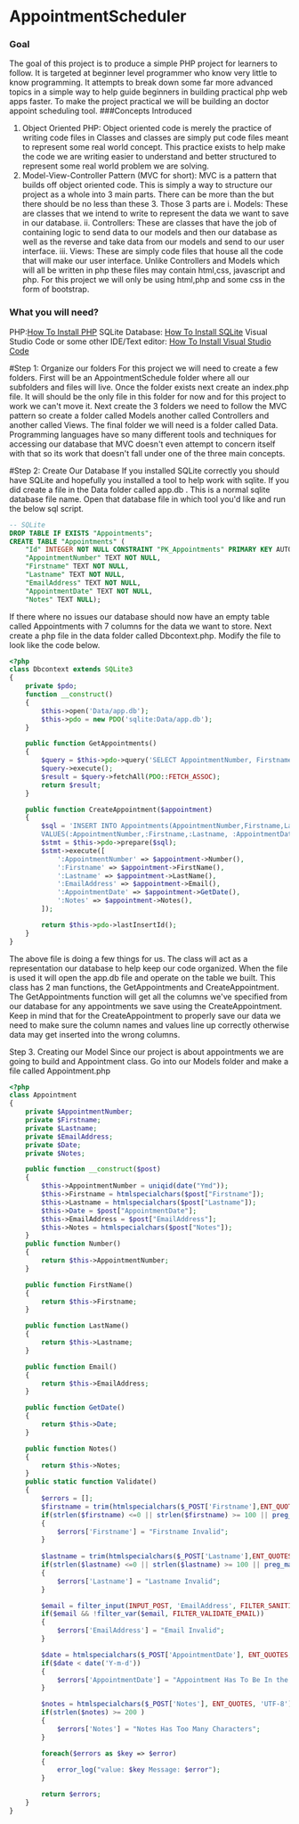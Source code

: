 # AppointmentScheduler
### Goal
The goal of this project is to produce a simple PHP project for learners to follow. It is targeted at beginner level programmer who know very little to know programming. 
It attempts to break down some far more advanced topics in a simple way to help guide beginners in building practical php web apps faster. To make the project practical we will be building an doctor appoint scheduling tool. 
###Concepts Introduced
1. Object Oriented PHP: Object oriented code is merely the practice of writing code files in Classes and classes are simply put code files meant to represent some real world concept.
This practice exists to help make the code we are writing easier to understand and better structured to represent some real world problem we are solving.
2. Model-View-Controller Pattern (MVC for short): MVC is a pattern that builds off object oriented code. This is simply a way to structure our project as a whole into 3 main parts. There can be more than the but there should be no less than these 3. Those 3 parts are
i. Models: These are classes that we intend to write to represent the data we want to save in our database.
ii. Controllers: These are classes that have the job of containing logic to send data to our models and then our database as well as the reverse and take data from our models and send to our user interface.
iii. Views: These are simply code files that house all the code that will make our user interface. Unlike Controllers and Models which will all be written in php these files may contain html,css, javascript and php. For this project we will only be using html,php and some css in the form of bootstrap.

### What you will need?
PHP:[How To Install PHP](https://kinsta.com/blog/install-php/)
SQLite Database: [How To Install SQLite](https://www.sqlitetutorial.net/download-install-sqlite/)
Visual Studio Code or some other IDE/Text editor: [How To Install Visual Studio Code](https://code.visualstudio.com/docs/setup/setup-overview)

#Step 1: Organize our folders
For this project we will need to create a few folders. First will be an AppointmentSchedule folder where all our subfolders and files will live. 
Once the folder exists next create an index.php file. It will should be the only file in this folder for now and for this project to work we can't move it. Next create the 3 folders we need to follow the MVC pattern so create a folder called Models another called Controllers and another called Views. The final folder we will need is a folder called Data. Programming languages have so many different tools and techniques for accessing our database that MVC doesn't even attempt to concern itself with that so its work that doesn't fall under one of the three main concepts.

#Step 2: Create Our Database
If you installed SQLite correctly you should have SQLite and hopefully you installed a tool to help work with sqlite. If you did create a file in the Data folder called app.db . This is a normal sqlite database file name. Open that database file in which tool you'd like and run the below sql script.
```SQL
-- SQLite
DROP TABLE IF EXISTS "Appointments";
CREATE TABLE "Appointments" (
    "Id" INTEGER NOT NULL CONSTRAINT "PK_Appointments" PRIMARY KEY AUTOINCREMENT,
    "AppointmentNumber" TEXT NOT NULL,
    "Firstname" TEXT NOT NULL,
    "Lastname" TEXT NOT NULL,
    "EmailAddress" TEXT NOT NULL,
    "AppointmentDate" TEXT NOT NULL,
    "Notes" TEXT NULL);
```
If there where no issues our database should now have an empty table called Appointments with 7 columns for the data we want to store. Next create a php file in the data folder called Dbcontext.php. Modify the file to look like the code below.
```php
<?php
class Dbcontext extends SQLite3
{
    private $pdo;
    function __construct()
    {
        $this->open('Data/app.db');
        $this->pdo = new PDO('sqlite:Data/app.db');
    }

    public function GetAppointments()
    {
        $query = $this->pdo->query('SELECT AppointmentNumber, Firstname, Lastname, EmailAddress, AppointmentDate, Notes FROM Appointments');
        $query->execute();
        $result = $query->fetchAll(PDO::FETCH_ASSOC);
        return $result;
    }

    public function CreateAppointment($appointment)
    {
        $sql = 'INSERT INTO Appointments(AppointmentNumber,Firstname,Lastname,AppointmentDate,EmailAddress,Notes) 
        VALUES(:AppointmentNumber,:Firstname,:Lastname, :AppointmentDate,:EmailAddress,:Notes)';
        $stmt = $this->pdo->prepare($sql);
        $stmt->execute([
            ':AppointmentNumber' => $appointment->Number(),
            ':Firstname' => $appointment->FirstName(),
            ':Lastname' => $appointment->LastName(),
            ':EmailAddress' => $appointment->Email(),
            ':AppointmentDate' => $appointment->GetDate(),
            ':Notes' => $appointment->Notes(),
        ]);

        return $this->pdo->lastInsertId();
    }
}
```
The above file is doing a few things for us. The class will act as a representation our database to help keep our code organized. When the file is used it will open the app.db file and operate on the table we built. This class has 2 man functions, the GetAppointments and CreateAppointment. The GetAppointments function will get all the columns we've specified from our database for any appointments we save using the CreateAppointment. Keep in mind that for the CreateAppointment to properly save our data we need to make sure the column names and values line up correctly otherwise data may get inserted into the wrong columns.

Step 3. Creating our Model
Since our project is about appointments we are going to build and Appointment class. Go into our Models folder and make a file called Appointment.php
```php
<?php
class Appointment
{
    private $AppointmentNumber;
    private $Firstname;
    private $Lastname;
    private $EmailAddress;
    private $Date;
    private $Notes;

    public function __construct($post)
    {
        $this->AppointmentNumber = uniqid(date("Ymd"));
        $this->Firstname = htmlspecialchars($post["Firstname"]);
        $this->Lastname = htmlspecialchars($post["Lastname"]);
        $this->Date = $post["AppointmentDate"];
        $this->EmailAddress = $post["EmailAddress"];
        $this->Notes = htmlspecialchars($post["Notes"]);
    }
    public function Number()
    {
        return $this->AppointmentNumber;
    }

    public function FirstName()
    {
        return $this->Firstname;
    }

    public function LastName()
    {
        return $this->Lastname;
    }

    public function Email()
    {
        return $this->EmailAddress;
    }

    public function GetDate()
    {
        return $this->Date;
    }

    public function Notes()
    {
        return $this->Notes;
    }
    public static function Validate()
    {
        $errors = [];
        $firstname = trim(htmlspecialchars($_POST['Firstname'],ENT_QUOTES, 'UTF-8'));
        if(strlen($firstname) <=0 || strlen($firstname) >= 100 || preg_match('/[#$%^&*()+=\-\[\]\';,.\/{}|":<>?~\\\\]/', $firstname))
        {
            $errors['Firstname'] = "Firstname Invalid";
        }
        
        $lastname = trim(htmlspecialchars($_POST['Lastname'],ENT_QUOTES, 'UTF-8'));
        if(strlen($lastname) <=0 || strlen($lastname) >= 100 || preg_match('/[#$%^&*()+=\-\[\]\';,.\/{}|":<>?~\\\\]/', $lastname))
        {
            $errors['Lastname'] = "Lastname Invalid";
        }

        $email = filter_input(INPUT_POST, 'EmailAddress', FILTER_SANITIZE_EMAIL);
        if($email && !filter_var($email, FILTER_VALIDATE_EMAIL))
        {
            $errors['EmailAddress'] = "Email Invalid";
        }

        $date = htmlspecialchars($_POST['AppointmentDate'], ENT_QUOTES, 'UTF-8');
        if($date < date('Y-m-d'))
        {
            $errors['AppointmentDate'] = "Appointment Has To Be In the Future";
        }

        $notes = htmlspecialchars($_POST['Notes'], ENT_QUOTES, 'UTF-8');
        if(strlen($notes) >= 200 )
        {
            $errors['Notes'] = "Notes Has Too Many Characters";
        }

        foreach($errors as $key => $error)
        {
            error_log("value: $key Message: $error");
        }

        return $errors;
    }
}
```